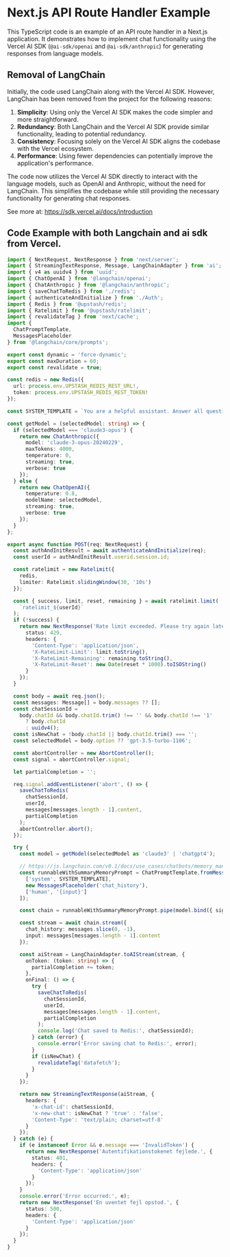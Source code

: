 # Next.js API Route Handler Example

This TypeScript code is an example of an API route handler in a Next.js application. It demonstrates how to implement chat functionality using the Vercel AI SDK (`@ai-sdk/openai` and `@ai-sdk/anthropic`) for generating responses from language models.

## Removal of LangChain

Initially, the code used LangChain along with the Vercel AI SDK. However, LangChain has been removed from the project for the following reasons:

1. **Simplicity**: Using only the Vercel AI SDK makes the code simpler and more straightforward.
2. **Redundancy**: Both LangChain and the Vercel AI SDK provide similar functionality, leading to potential redundancy.
3. **Consistency**: Focusing solely on the Vercel AI SDK aligns the codebase with the Vercel ecosystem.
4. **Performance**: Using fewer dependencies can potentially improve the application's performance.

The code now utilizes the Vercel AI SDK directly to interact with the language models, such as OpenAI and Anthropic, without the need for LangChain. This simplifies the codebase while still providing the necessary functionality for generating chat responses.

See more at: https://sdk.vercel.ai/docs/introduction

## Code Example with both Langchain and ai sdk from Vercel.

```typescript
import { NextRequest, NextResponse } from 'next/server';
import { StreamingTextResponse, Message, LangChainAdapter } from 'ai';
import { v4 as uuidv4 } from 'uuid';
import { ChatOpenAI } from '@langchain/openai';
import { ChatAnthropic } from '@langchain/anthropic';
import { saveChatToRedis } from './redis';
import { authenticateAndInitialize } from './Auth';
import { Redis } from '@upstash/redis';
import { Ratelimit } from '@upstash/ratelimit';
import { revalidateTag } from 'next/cache';
import {
  ChatPromptTemplate,
  MessagesPlaceholder
} from '@langchain/core/prompts';

export const dynamic = 'force-dynamic';
export const maxDuration = 60;
export const revalidate = true;

const redis = new Redis({
  url: process.env.UPSTASH_REDIS_REST_URL!,
  token: process.env.UPSTASH_REDIS_REST_TOKEN!
});

const SYSTEM_TEMPLATE = `You are a helpful assistant. Answer all questions to the best of your ability.`;

const getModel = (selectedModel: string) => {
  if (selectedModel === 'claude3-opus') {
    return new ChatAnthropic({
      model: 'claude-3-opus-20240229',
      maxTokens: 4000,
      temperature: 0,
      streaming: true,
      verbose: true
    });
  } else {
    return new ChatOpenAI({
      temperature: 0.8,
      modelName: selectedModel,
      streaming: true,
      verbose: true
    });
  }
};

export async function POST(req: NextRequest) {
  const authAndInitResult = await authenticateAndInitialize(req);
  const userId = authAndInitResult.userid.session.id;

  const ratelimit = new Ratelimit({
    redis,
    limiter: Ratelimit.slidingWindow(30, '10s')
  });

  const { success, limit, reset, remaining } = await ratelimit.limit(
    `ratelimit_${userId}`
  );
  if (!success) {
    return new NextResponse('Rate limit exceeded. Please try again later.', {
      status: 429,
      headers: {
        'Content-Type': 'application/json',
        'X-RateLimit-Limit': limit.toString(),
        'X-RateLimit-Remaining': remaining.toString(),
        'X-RateLimit-Reset': new Date(reset * 1000).toISOString()
      }
    });
  }

  const body = await req.json();
  const messages: Message[] = body.messages ?? [];
  const chatSessionId =
    body.chatId && body.chatId.trim() !== '' && body.chatId !== '1'
      ? body.chatId
      : uuidv4();
  const isNewChat = !body.chatId || body.chatId.trim() === '';
  const selectedModel = body.option ?? 'gpt-3.5-turbo-1106';

  const abortController = new AbortController();
  const signal = abortController.signal;

  let partialCompletion = '';

  req.signal.addEventListener('abort', () => {
    saveChatToRedis(
      chatSessionId,
      userId,
      messages[messages.length - 1].content,
      partialCompletion
    );
    abortController.abort();
  });

  try {
    const model = getModel(selectedModel as 'claude3' | 'chatgpt4');

    // https://js.langchain.com/v0.1/docs/use_cases/chatbots/memory_management/
    const runnableWithSummaryMemoryPrompt = ChatPromptTemplate.fromMessages([
      ['system', SYSTEM_TEMPLATE],
      new MessagesPlaceholder('chat_history'),
      ['human', '{input}']
    ]);

    const chain = runnableWithSummaryMemoryPrompt.pipe(model.bind({ signal }));

    const stream = await chain.stream({
      chat_history: messages.slice(0, -1),
      input: messages[messages.length - 1].content
    });

    const aiStream = LangChainAdapter.toAIStream(stream, {
      onToken: (token: string) => {
        partialCompletion += token;
      },
      onFinal: () => {
        try {
          saveChatToRedis(
            chatSessionId,
            userId,
            messages[messages.length - 1].content,
            partialCompletion
          );
          console.log('Chat saved to Redis:', chatSessionId);
        } catch (error) {
          console.error('Error saving chat to Redis:', error);
        }
        if (isNewChat) {
          revalidateTag('datafetch');
        }
      }
    });

    return new StreamingTextResponse(aiStream, {
      headers: {
        'x-chat-id': chatSessionId,
        'x-new-chat': isNewChat ? 'true' : 'false',
        'Content-Type': 'text/plain; charset=utf-8'
      }
    });
  } catch (e) {
    if (e instanceof Error && e.message === 'InvalidToken') {
      return new NextResponse('Autentifikationstokenet fejlede.', {
        status: 401,
        headers: {
          'Content-Type': 'application/json'
        }
      });
    }
    console.error('Error occurred:', e);
    return new NextResponse('En uventet fejl opstod.', {
      status: 500,
      headers: {
        'Content-Type': 'application/json'
      }
    });
  }
}
```
